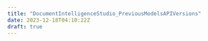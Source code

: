 ```yaml
---
title: "DocumentIntelligenceStudio_PreviousModelsAPIVersions"
date: 2023-12-18T04:10:22Z
draft: true
---
```


